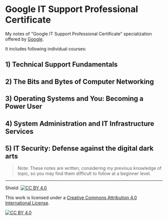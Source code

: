# Google IT Support Professional Certificate

My notes of "Google IT Support Professional Certificate" specialization offered by [Google](https://grow.google).

It includes following individual courses:

## 1) Technical Support Fundamentals
## 2) The Bits and Bytes of Computer Networking
## 3) Operating Systems and You: Becoming a Power User
## 4) System Administration and IT Infrastructure Services
## 5) IT Security: Defense against the digital dark arts


> Note: These notes are written, considering my previous knowledge of topic, so you may find them difficult to follow at a beginner level.
---

Shield: [![CC BY 4.0][cc-by-shield]][cc-by]

This work is licensed under a
[Creative Commons Attribution 4.0 International License][cc-by].

[![CC BY 4.0][cc-by-image]][cc-by]

[cc-by]: http://creativecommons.org/licenses/by/4.0/
[cc-by-image]: https://i.creativecommons.org/l/by/4.0/88x31.png
[cc-by-shield]: https://img.shields.io/badge/License-CC%20BY%204.0-lightgrey.svg
